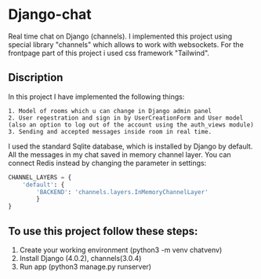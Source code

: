 # Django-chat
Real time chat on Django (channels). I implemented this project using special library "channels" which allows to work with websockets. For the frontpage part of this project i used css framework "Tailwind". 

## Discription

In this project I have implemented the following things:

    1. Model of rooms which u can change in Django admin panel
    2. User regestration and sign in by UserCreationForm and User model (also an option to log out of the account using the auth_views module)
    3. Sending and accepted messages inside room in real time.

I used the standard Sqlite database, which is installed by Django by default. All the messages in my chat saved in memory channel layer. You can connect Redis instead by changing the parameter in settings:

```python
CHANNEL_LAYERS = {
    'default': {
        'BACKEND': 'channels.layers.InMemoryChannelLayer'
        }
}
```


## To use this project follow these steps:

  1. Create your working environment (python3 -m venv chatvenv)
  2. Install Django (4.0.2), channels(3.0.4)
  4. Run app (python3 manage.py runserver)

